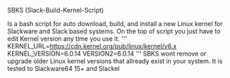 SBKS (Slack-Build-Kernel-Script) 

Is a bash script for auto download, build, and install a new Linux kernel for Slackware and Slack based systems.
On the top of script you just have to edit Kernel version any time you use it.
'''
KERNEL_URL=https://cdn.kernel.org/pub/linux/kernel/v6.x
KERNEL_VERSION=6.0.14
VERSION2=6.0.14
'''
SBKS wont remove or upgrade older Linux kernel versions that allready exist in your system.
It is tested to Slackware64 15+ and Slackel
